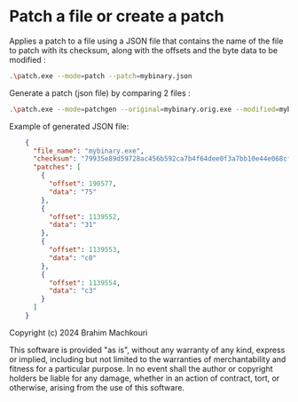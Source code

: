 # Patch a file or create a patch 

Applies a patch to a file using a JSON file that contains the name of the file to patch with its checksum, along with the offsets and the byte data to be modified :

```bash
.\patch.exe --mode=patch --patch=mybinary.json
```

Generate a patch (json file) by comparing 2 files :

```bash
.\patch.exe --mode=patchgen --original=mybinary.orig.exe --modified=mybinary.exe --output=mybinary.json
```

Example of generated JSON file:
```json
	{
	  "file_name": "mybinary.exe",
	  "checksum": "79935e89d59728ac456b592ca7b4f64dee0f3a7bb10e44e068cf0c635f885735",
	  "patches": [
	    {
	      "offset": 190577,
	      "data": "75"
	    },
	    {
	      "offset": 1139552,
	      "data": "31"
	    },
	    {
	      "offset": 1139553,
	      "data": "c0"
	    },
	    {
	      "offset": 1139554,
	      "data": "c3"
	    }
	  ]
	}
```

Copyright (c) 2024 Brahim Machkouri

This software is provided "as is", without any warranty of any kind, express or implied, including but not limited to the warranties of merchantability and fitness for a particular purpose. In no event shall the author or copyright holders be liable for any damage, whether in an action of contract, tort, or otherwise, arising from the use of this software.
